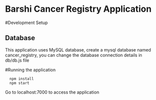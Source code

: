 # Barshi Cancer Registry Application


#Development Setup

## Database
This application uses MySQL database, create a mysql database named cancer_registry, you can change the
database connection details in db/db.js file

#Running the application

```
  npm install
  npm start
```

Go to localhost:7000 to access the application  
